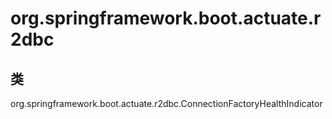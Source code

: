 # org.springframework.boot.actuate.r2dbc

## 类

org.springframework.boot.actuate.r2dbc.ConnectionFactoryHealthIndicator




